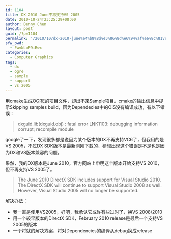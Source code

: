 ```yaml
---
id: 1104
title: DX 2010 June不再支持VS 2005
date: 2010-10-24T23:25:29+08:00
author: Benny Chen
layout: post
guid: /?p=1104
permalink: '/2010/10/dx-2010-june%e4%b8%8d%e5%86%8d%e6%94%af%e6%8c%81vs-2005/'
sfw_pwd:
  - EwvNLoP9iRwx
categories:
  - Computer Graphics
tags:
  - dx
  - ogre
  - sample
  - support
  - vs 2005
---
```

用cmake生成OGRE的项目文件，却出不来Sample项目。cmake的输出信息中提示Skipping samples build，因为Dependecies中的OIS没有编译成功，有以下错误：

> dxguid.lib(dxguid.obj) : fatal error LNK1103: debugging information corrupt; recompile module

google了一下，发现很多都是说因为某个版本的DX不再支持VC6了，但我用的是VS 2005，不过DX SDK版本是最新刚刚下载的，猜想出现这个错误是不是也是因为DX和VS版本兼容的问题。

果然，我的DX版本是June 2010，官方网站上申明这个版本开始支持VS 2010，但不再支持VS 2005了。

> The June 2010 DirectX SDK includes support for Visual Studio 2010. The DirectX SDK will continue to support Visual Studio 2008 as well. However, Visual Studio 2005 will no longer be supported.

解决办法：



  * 我一直是使用VS2005，好吧，我承认它或许有些过时了，换VS 2008/2010
  * 用一个较早版本的DirectX SDK，February 2010 release是最后一个支持VS 2005的版本
  * 一个将就的解决方案，将对Dependencies的编译从debug换成release